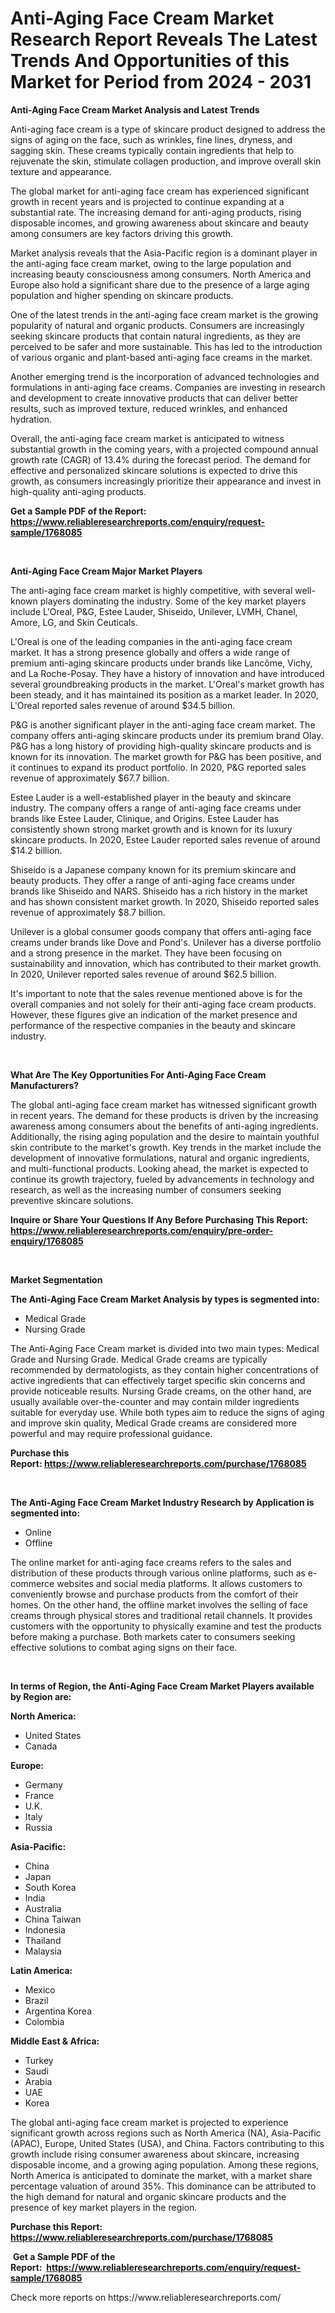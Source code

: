 <p><h1>Anti-Aging Face Cream Market Research Report Reveals The Latest Trends And Opportunities of this Market for Period from 2024 - 2031</h1></p><p><strong>Anti-Aging Face Cream Market Analysis and Latest Trends</strong></p>
<p><p>Anti-aging face cream is a type of skincare product designed to address the signs of aging on the face, such as wrinkles, fine lines, dryness, and sagging skin. These creams typically contain ingredients that help to rejuvenate the skin, stimulate collagen production, and improve overall skin texture and appearance.</p><p>The global market for anti-aging face cream has experienced significant growth in recent years and is projected to continue expanding at a substantial rate. The increasing demand for anti-aging products, rising disposable incomes, and growing awareness about skincare and beauty among consumers are key factors driving this growth.</p><p>Market analysis reveals that the Asia-Pacific region is a dominant player in the anti-aging face cream market, owing to the large population and increasing beauty consciousness among consumers. North America and Europe also hold a significant share due to the presence of a large aging population and higher spending on skincare products.</p><p>One of the latest trends in the anti-aging face cream market is the growing popularity of natural and organic products. Consumers are increasingly seeking skincare products that contain natural ingredients, as they are perceived to be safer and more sustainable. This has led to the introduction of various organic and plant-based anti-aging face creams in the market.</p><p>Another emerging trend is the incorporation of advanced technologies and formulations in anti-aging face creams. Companies are investing in research and development to create innovative products that can deliver better results, such as improved texture, reduced wrinkles, and enhanced hydration.</p><p>Overall, the anti-aging face cream market is anticipated to witness substantial growth in the coming years, with a projected compound annual growth rate (CAGR) of 13.4% during the forecast period. The demand for effective and personalized skincare solutions is expected to drive this growth, as consumers increasingly prioritize their appearance and invest in high-quality anti-aging products.</p></p>
<p><strong>Get a Sample PDF of the Report:&nbsp; <a href="https://www.reliableresearchreports.com/enquiry/request-sample/1768085">https://www.reliableresearchreports.com/enquiry/request-sample/1768085</a></strong></p>
<p>&nbsp;</p>
<p><strong>Anti-Aging Face Cream Major Market Players</strong></p>
<p><p>The anti-aging face cream market is highly competitive, with several well-known players dominating the industry. Some of the key market players include L'Oreal, P&G, Estee Lauder, Shiseido, Unilever, LVMH, Chanel, Amore, LG, and Skin Ceuticals.</p><p>L'Oreal is one of the leading companies in the anti-aging face cream market. It has a strong presence globally and offers a wide range of premium anti-aging skincare products under brands like Lancôme, Vichy, and La Roche-Posay. They have a history of innovation and have introduced several groundbreaking products in the market. L'Oreal's market growth has been steady, and it has maintained its position as a market leader. In 2020, L'Oreal reported sales revenue of around $34.5 billion.</p><p>P&G is another significant player in the anti-aging face cream market. The company offers anti-aging skincare products under its premium brand Olay. P&G has a long history of providing high-quality skincare products and is known for its innovation. The market growth for P&G has been positive, and it continues to expand its product portfolio. In 2020, P&G reported sales revenue of approximately $67.7 billion.</p><p>Estee Lauder is a well-established player in the beauty and skincare industry. The company offers a range of anti-aging face creams under brands like Estee Lauder, Clinique, and Origins. Estee Lauder has consistently shown strong market growth and is known for its luxury skincare products. In 2020, Estee Lauder reported sales revenue of around $14.2 billion.</p><p>Shiseido is a Japanese company known for its premium skincare and beauty products. They offer a range of anti-aging face creams under brands like Shiseido and NARS. Shiseido has a rich history in the market and has shown consistent market growth. In 2020, Shiseido reported sales revenue of approximately $8.7 billion.</p><p>Unilever is a global consumer goods company that offers anti-aging face creams under brands like Dove and Pond's. Unilever has a diverse portfolio and a strong presence in the market. They have been focusing on sustainability and innovation, which has contributed to their market growth. In 2020, Unilever reported sales revenue of around $62.5 billion.</p><p>It's important to note that the sales revenue mentioned above is for the overall companies and not solely for their anti-aging face cream products. However, these figures give an indication of the market presence and performance of the respective companies in the beauty and skincare industry.</p></p>
<p>&nbsp;</p>
<p><strong>What Are The Key Opportunities For Anti-Aging Face Cream Manufacturers?</strong></p>
<p><p>The global anti-aging face cream market has witnessed significant growth in recent years. The demand for these products is driven by the increasing awareness among consumers about the benefits of anti-aging ingredients. Additionally, the rising aging population and the desire to maintain youthful skin contribute to the market's growth. Key trends in the market include the development of innovative formulations, natural and organic ingredients, and multi-functional products. Looking ahead, the market is expected to continue its growth trajectory, fueled by advancements in technology and research, as well as the increasing number of consumers seeking preventive skincare solutions.</p></p>
<p><strong>Inquire or Share Your Questions If Any Before Purchasing This Report: <a href="https://www.reliableresearchreports.com/enquiry/pre-order-enquiry/1768085">https://www.reliableresearchreports.com/enquiry/pre-order-enquiry/1768085</a></strong></p>
<p>&nbsp;</p>
<p><strong>Market Segmentation</strong></p>
<p><strong>The Anti-Aging Face Cream Market Analysis by types is segmented into:</strong></p>
<p><ul><li>Medical Grade</li><li>Nursing Grade</li></ul></p>
<p><p>The Anti-Aging Face Cream market is divided into two main types: Medical Grade and Nursing Grade. Medical Grade creams are typically recommended by dermatologists, as they contain higher concentrations of active ingredients that can effectively target specific skin concerns and provide noticeable results. Nursing Grade creams, on the other hand, are usually available over-the-counter and may contain milder ingredients suitable for everyday use. While both types aim to reduce the signs of aging and improve skin quality, Medical Grade creams are considered more powerful and may require professional guidance.</p></p>
<p><strong>Purchase this Report:&nbsp;<a href="https://www.reliableresearchreports.com/purchase/1768085">https://www.reliableresearchreports.com/purchase/1768085</a></strong></p>
<p>&nbsp;</p>
<p><strong>The Anti-Aging Face Cream Market Industry Research by Application is segmented into:</strong></p>
<p><ul><li>Online</li><li>Offline</li></ul></p>
<p><p>The online market for anti-aging face creams refers to the sales and distribution of these products through various online platforms, such as e-commerce websites and social media platforms. It allows customers to conveniently browse and purchase products from the comfort of their homes. On the other hand, the offline market involves the selling of face creams through physical stores and traditional retail channels. It provides customers with the opportunity to physically examine and test the products before making a purchase. Both markets cater to consumers seeking effective solutions to combat aging signs on their face.</p></p>
<p>&nbsp;</p>
<p><strong>In terms of Region, the Anti-Aging Face Cream Market Players available by Region are:</strong></p>
<p>
    <p> <strong> North America: </strong>
        <ul>
            <li>United States</li>
            <li>Canada</li>
        </ul>
        </p> 
    <p> <strong> Europe: </strong>
        <ul>
            <li>Germany</li>
            <li>France</li>
            <li>U.K.</li>
            <li>Italy</li>
            <li>Russia</li>
        </ul>
        </p> 
    <p> <strong> Asia-Pacific: </strong>
        <ul>
            <li>China</li>
            <li>Japan</li>
            <li>South Korea</li>
            <li>India</li>
            <li>Australia</li>
            <li>China Taiwan</li>
            <li>Indonesia</li>
            <li>Thailand</li>
            <li>Malaysia</li>
        </ul>
        </p> 
    <p> <strong> Latin America: </strong>
        <ul>
            <li>Mexico</li>
            <li>Brazil</li>
            <li>Argentina Korea</li>
            <li>Colombia</li>
        </ul>
        </p> 
    <p> <strong> Middle East & Africa: </strong>
        <ul>
            <li>Turkey</li>
            <li>Saudi</li>
            <li>Arabia</li>
            <li>UAE</li>
            <li>Korea</li>
        </ul>
    </p>
    </p>
<p><p>The global anti-aging face cream market is projected to experience significant growth across regions such as North America (NA), Asia-Pacific (APAC), Europe, United States (USA), and China. Factors contributing to this growth include rising consumer awareness about skincare, increasing disposable income, and a growing aging population. Among these regions, North America is anticipated to dominate the market, with a market share percentage valuation of around 35%. This dominance can be attributed to the high demand for natural and organic skincare products and the presence of key market players in the region.</p></p>
<p><strong>Purchase this Report: <a href="https://www.reliableresearchreports.com/purchase/1768085">https://www.reliableresearchreports.com/purchase/1768085</a></strong></p>
<p>&nbsp;<strong>Get a Sample PDF of the Report:&nbsp;&nbsp;<a href="https://www.reliableresearchreports.com/enquiry/request-sample/1768085">https://www.reliableresearchreports.com/enquiry/request-sample/1768085</a></strong></p>
<p><strong></strong></p>
<p>Check more reports on https://www.reliableresearchreports.com/</p>